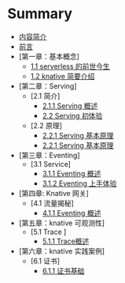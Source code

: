 # Summary
* [内容简介](INTRODUCTION.md)
* [前言](FOREWORD.md)
* [第一章：基本概念]
    * [1.1 serverless 的前世今生](chapter01/1.1-basicconcept.md)
    * [1.2 knative 简要介绍](chapter01/1.1-basicconcept.md)
* [第二章：Serving]
    * [2.1 简介]
        * [2.1.1 Serving 概述](chapter01/1.1-basicconcept.md)
        * [2.2 Serving 初体验](chapter01/1.1-basicconcept.md)
    * [2.2 原理]
        * [2.2.1 Serving 基本原理](chapter01/1.1-basicconcept.md)
        * [2.2.1 Serving 基本原理](chapter01/1.1-basicconcept.md)
* [第三章：Eventing]
    * [3.1 Service]
        * [3.1.1 Eventing 概述](chapter01/1.1-basicconcept.md)
        * [3.1.2 Eventing 上手体验](chapter01/1.1-basicconcept.md)
* [第四章: Knative 网关]
    * [4.1 流量揭秘]
        * [4.1.1 Eventing 概述](chapter01/1.1-basicconcept.md)
* [第五章：knative 可观测性]
    * [5.1 Trace ]
        * [5.1.1 Trace概述](chapter01/1.1-basicconcept.md)
* [第六章：knative 实践案例]
    * [6.1 证书]
        * [6.1.1 证书基础](chapter01/1.1-basicconcept.md)
